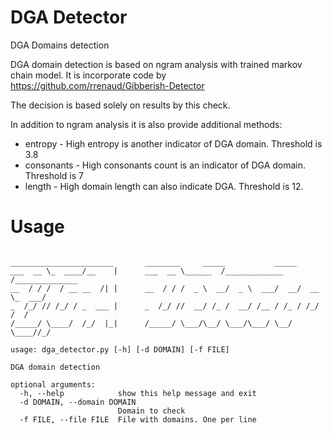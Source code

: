 # DGA Detector
DGA Domains detection

DGA domain detection is based on ngram analysis with trained markov chain model.
It is incorporate code by https://github.com/rrenaud/Gibberish-Detector

The decision is based solely on results by this check.

In addition to ngram analysis it is also provide additional methods:
* entropy - High entropy is another indicator of DGA domain. Threshold is 3.8
* consonants - High consonants count is an indicator of DGA domain. Threshold is 7
* length - High domain length can also indicate DGA. Threshold is 12.

# Usage
```

_______________________       ________     _____           _____
___  __ \_  ____/__    |      ___  __ \______  /_____________  /______________
__  / / /  / __ __  /| |      __  / / /  _ \  __/  _ \  ___/  __/  __ \_  ___/
_  /_/ // /_/ / _  ___ |      _  /_/ //  __/ /_ /  __/ /__ / /_ / /_/ /  /
/_____/ \____/  /_/  |_|      /_____/ \___/\__/ \___/\___/ \__/ \____//_/
        
usage: dga_detector.py [-h] [-d DOMAIN] [-f FILE]

DGA domain detection

optional arguments:
  -h, --help            show this help message and exit
  -d DOMAIN, --domain DOMAIN
                        Domain to check
  -f FILE, --file FILE  File with domains. One per line
```
